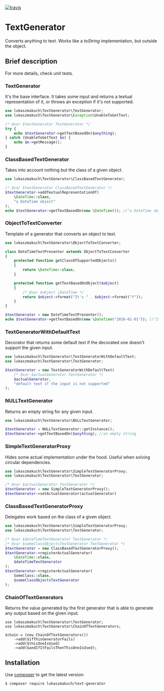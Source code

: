 [![travis](https://travis-ci.org/lukaszmakuch/text-generator.svg)](https://travis-ci.org/lukaszmakuch/text-generator)
# TextGenerator
Converts anything to text. Works like a _toString_ implementation, but outside the object.
## Brief description
For more details, check unit tests.
### TextGenerator
It's the base interface. It takes some input and returns a textual representation of it, or throws an exception if it's not supported.
```php
use lukaszmakuch\TextGenerator\TextGenerator;
use lukaszmakuch\TextGenerator\Exception\UnableToGetText;

/* @var $textGenerator TextGenerator */
try {
    echo $textGenerator->getTextBasedOn($anything);
} catch (UnableToGetText $e) {
    echo $e->getMessage();
}
```

### ClassBasedTextGenerator
Takes into account nothing but the class of a given object.
```php
use lukaszmakuch\TextGenerator\ClassBasedTextGenerator;

/* @var $textGenerator ClassBasedTextGenerator */
$textGenerator->addTextualRepresentationOf(
    \DateTime::class,
    "a DateTime object"
);
echo $textGenerator->getTextBasedOn(new \DateTime()); //"a DateTime object"
```

### ObjectToTextConverter
Template of a generator that converts an object to text.
```php
use lukaszmakuch\TextGenerator\ObjectToTextConverter;

class DateTimeTextPresenter extends ObjectToTextConverter
{
    protected function getClassOfSupportedObjects()
    {
        return \DateTime::class;
    }

    protected function getTextBasedOnObject($object)
    {
        /* @var $object \DateTime */
        return $object->format("It's " . $object->format("Y"));
    }
}

$textGenerator = new DateTimeTextPresenter();
echo $textGenerator->getTextBasedOn(new \DateTime("2016-01-01")); //"It's 2016"
```

### TextGeneratorWithDefaultText
Decorator that returns some default text if the decorated one doesn't support the given input.
```php
use lukaszmakuch\TextGenerator\TextGeneratorWithDefaultText;
use lukaszmakuch\TextGenerator\TextGenerator;

$textGenerator = new TextGeneratorWithDefaultText(
    /* @var $actualGenerator TextGenerator */
    $actualGenerator,
    "default text if the input is not supported"
);
```

### NULLTextGenerator
Returns an empty string for any given input.
```php
use lukaszmakuch\TextGenerator\NULLTextGenerator;

$textGenerator = NULLTextGenerator::getInstance();
$textGenerator->getTextBasedOn($anything); //an empty string
```

### SimpleTextGeneratorProxy
Hides some actual implementation under the hood. Useful when solving circular dependencies.
```php
use lukaszmakuch\TextGenerator\SimpleTextGeneratorProxy;
use lukaszmakuch\TextGenerator\TextGenerator;

/* @var $actualGenerator TextGenerator */
$textGenerator = new SimpleTextGeneratorProxy();
$textGenerator->setActualGenerator(actualGenerator)
```

### ClassBasedTextGeneratorProxy
Delegates work based on the class of a given object.
```php
use lukaszmakuch\TextGenerator\SimpleTextGeneratorProxy;
use lukaszmakuch\TextGenerator\TextGenerator;

/* @var $dateTimeTextGenerator TextGenerator */
/* @var $someClassObjectsTextGenerator TextGenerator */
$textGenerator = new ClassBasedTextGeneratorProxy();
$textGenerator->registerActualGenerator(
    \DateTime::class,
    $dateTimeTextGenerator
);
$textGenerator->registerActualGenerator(
    SomeClass::class,
    $someClassObjectsTextGenerator
);
```

### ChainOfTextGenerators
Returns the value generated by the first generator that is able to generate any output based on the given input.
```
use lukaszmakuch\TextGenerator\TextGenerator;
use lukaszmakuch\TextGenerator\ChainOfTextGenerators;

$chain = (new ChainOfTextGenerators())
    ->add($ifThisGeneratorFails)
    ->add($thisOneIsUsed)
    ->add($andIfItFailsThenThisOneIsUsed);
```

## Installation
Use [composer](https://getcomposer.org) to get the latest version:
```
$ composer require lukaszmakuch/text-generator
```
